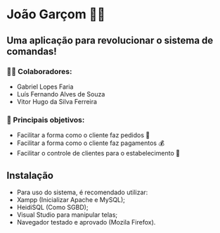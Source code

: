 # João Garçom :man_cook:
## Uma aplicação para revolucionar o sistema de comandas!

### :man_technologist: Colaboradores:
 - Gabriel Lopes Faria
 - Luís Fernando Alves de Souza
 - Vitor Hugo da Silva Ferreira

### 🎯 Principais objetivos:
-	Facilitar a forma como o cliente faz pedidos :open_book:
-	Facilitar a forma como o cliente faz pagamentos :moneybag:
-	Facilitar o controle de clientes para o estabelecimento :signal_strength:

## Instalação
 - Para uso do sistema, é recomendado utilizar:
  - Xampp (Inicializar Apache e MySQL);
  - HeidiSQL (Como SGBD);
  - Visual Studio para manipular telas;
  - Navegador testado e aprovado (Mozila Firefox).
